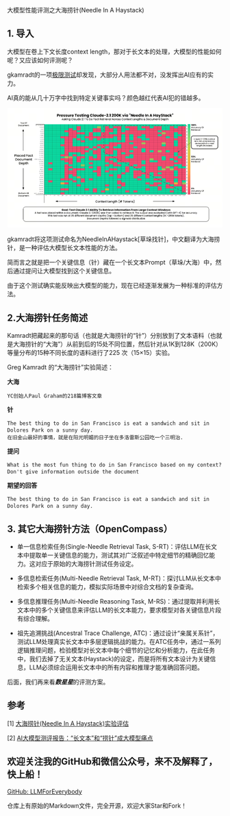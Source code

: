 大模型性能评测之大海捞针(Needle In A Haystack)

## 1. 导入

大模型在卷上下文长度context length，那对于长文本的处理，大模型的性能如何呢？又应该如何评测呢？

gkamradt的一项[极限测试](https://github.com/gkamradt/LLMTest_NeedleInAHaystack/tree/main)却发现，大部分人用法都不对，没发挥出AI应有的实力。

AI真的能从几十万字中找到特定关键事实吗？颜色越红代表AI犯的错越多。

![alt text](assest/大模型性能评测之大海捞针/0.png)

gkamradt将这项测试命名为NeedleInAHaystack[草垛找针]，中文翻译为大海捞针，是一种评估大模型长文本性能的方法。

简而言之就是把一个关键信息（针）藏在一个长文本Prompt（草垛/大海）中，然后通过提问让大模型找到这个关键信息。

由于这个测试确实能反映出大模型的能力，现在已经逐渐发展为一种标准的评估方法。


## 2.大海捞针任务简述
Kamradt把藏起来的那句话（也就是大海捞针的“针”）分别放到了文本语料（也就是大海捞针的“大海”）从前到后的15处不同位置，然后针对从1K到128K（200K）等量分布的15种不同长度的语料进行了225 次（15×15）实验。

Greg Kamradt 的“大海捞针”实验简述：

**大海**
```Plain Text
YC创始人Paul Graham的218篇博客文章
```

**针**
```Plain Text
The best thing to do in San Francisco is eat a sandwich and sit in Dolores Park on a sunny day.
在旧金山最好的事情，就是在阳光明媚的日子坐在多洛雷斯公园吃一个三明治.
```

**提问**

```Plain Text
What is the most fun thing to do in San Francisco based on my context? Don't give information outside the document
```

**期望的回答**

```Plain Text
The best thing to do in San Francisco is eat a sandwich and sit in Dolores Park on a sunny day.
```


## 3. 其它大海捞针方法（OpenCompass）

- 单一信息检索任务(Single-Needle Retrieval Task, S-RT)：评估LLM在长文本中提取单一关键信息的能力，测试其对广泛叙述中特定细节的精确回忆能力。这对应于原始的大海捞针测试任务设定。

- 多信息检索任务(Multi-Needle Retrieval Task, M-RT)：探讨LLM从长文本中检索多个相关信息的能力，模拟实际场景中对综合文档的复杂查询。

- 多信息推理任务(Multi-Needle Reasoning Task, M-RS)：通过提取并利用长文本中的多个关键信息来评估LLM的长文本能力，要求模型对各关键信息片段有综合理解。

- 祖先追溯挑战(Ancestral Trace Challenge, ATC)：通过设计“亲属关系针”，测试LLM处理真实长文本中多层逻辑挑战的能力。在ATC任务中，通过一系列逻辑推理问题，检验模型对长文本中每个细节的记忆和分析能力，在此任务中，我们去掉了无关文本(Haystack)的设定，而是将所有文本设计为关键信息，LLM必须综合运用长文本中的所有内容和推理才能准确回答问题。

后面，我们再来看***数星星***的评测方案。

## 参考

<div id="refer-anchor-1"></div>

[1] [大海捞针(Needle In A Haystack)实验评估](https://opencompass.readthedocs.io/zh-cn/latest/advanced_guides/needleinahaystack_eval.html)

[2] [AI大模型测评报告：“长文本”和“捞针”成大模型痛点](https://finance.eastmoney.com/a/202407033120965459.html)

## 欢迎关注我的GitHub和微信公众号，来不及解释了，快上船！

[GitHub: LLMForEverybody](https://github.com/luhengshiwo/LLMForEverybody)

仓库上有原始的Markdown文件，完全开源，欢迎大家Star和Fork！
